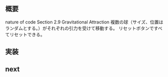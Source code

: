 ## 概要
nature of code 
Section 2.9
Gravitational Attraction
複数の球（サイズ、位置はランダムとする。）がそれぞれの引力を受けて移動する。
リセットボタンですべてリセットできる。

## 実装

## next